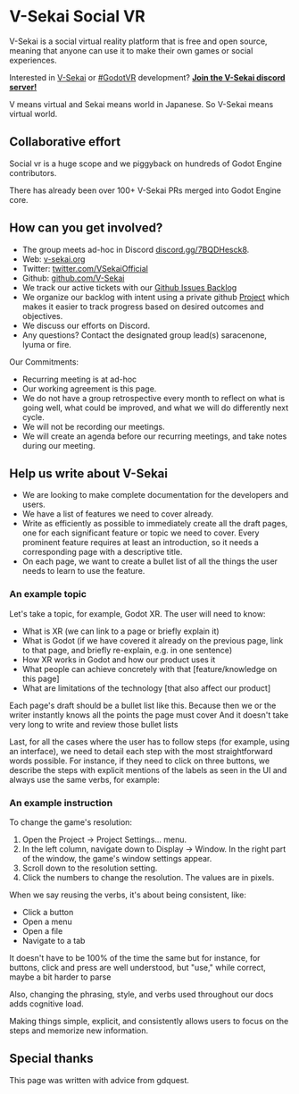 # V-Sekai Social VR

V-Sekai is a social virtual reality platform that is free and open source, meaning that anyone can use it to make their own games or social experiences.

Interested in [V-Sekai](https://v-sekai.org) or [#GodotVR](https://twitter.com/hashtag/godotvr) development? **[ Join the V-Sekai discord server!](https://discord.gg/7BQDHesck8)**

V means virtual and Sekai means world in Japanese. So V-Sekai means virtual world.

## Collaborative effort

Social vr is a huge scope and we piggyback on hundreds of Godot Engine contributors.

There has already been over 100+ V-Sekai PRs merged into Godot Engine core.

## How can you get involved?

- The group meets ad-hoc in Discord [discord.gg/7BQDHesck8](https://discord.gg/7BQDHesck8).
- Web: [v-sekai.org](https://v-sekai.org)
- Twitter: [twitter.com/VSekaiOfficial](https://twitter.com/VSekaiOfficial)
- Github: [github.com/V-Sekai](https://github.com/V-Sekai)
- We track our active tickets with our [Github Issues Backlog](https://github.com/V-Sekai/V-Sekai.github.io/issues)
- We organize our backlog with intent using a private github [Project](https://github.com/orgs/V-Sekai/projects/12) which makes it easier to track progress based on desired outcomes and objectives.
- We discuss our efforts on Discord.
- Any questions? Contact the designated group lead(s) saracenone, lyuma or fire.

Our Commitments: 

- Recurring meeting is at ad-hoc
- Our working agreement is this page.
- We do not have a group retrospective every month to reflect on what is going well, what could be improved, and what we will do differently next cycle. 
- We will not be recording our meetings.
- We will create an agenda before our recurring meetings, and take notes during our meeting. 

##  Help us write about V-Sekai

* We are looking to make complete documentation for the developers and users.
* We have a list of features we need to cover already.
* Write as efficiently as possible to immediately create all the draft pages, one for each significant feature or topic we need to cover. Every prominent feature requires at least an introduction, so it needs a corresponding page with a descriptive title.
* On each page, we want to create a bullet list of all the things the user needs to learn to use the feature.

### An example topic

Let's take a topic, for example, Godot XR. The user will need to know:

- What is XR (we can link to a page or briefly explain it)
- What is Godot (if we have covered it already on the previous page, link to that page, and briefly re-explain, e.g. in one sentence)
- How XR works in Godot and how our product uses it
- What people can achieve concretely with that [feature/knowledge on this page]
- What are limitations of the technology [that also affect our product]

Each page's draft should be a bullet list like this. Because then we or the writer instantly knows all the points the page must cover
And it doesn't take very long to write and review those bullet lists 

Last, for all the cases where the user has to follow steps (for example, using an interface), we need to detail each step with the most straightforward words possible. For instance, if they need to click on three buttons, we describe the steps with explicit mentions of the labels as seen in the UI and always use the same verbs, for example: 

### An example instruction 

To change the game's resolution:

1. Open the Project -> Project Settings... menu.
2. In the left column, navigate down to Display -> Window. In the right part of the window, the game's window settings appear.
3. Scroll down to the resolution setting.
4. Click the numbers to change the resolution. The values are in pixels.

When we say reusing the verbs, it's about being consistent, like:

- Click a button
- Open a menu
- Open a file
- Navigate to a tab

It doesn't have to be 100% of the time the same but for instance, for buttons, click and press are well understood, but "use," while correct, maybe a bit harder to parse

Also, changing the phrasing, style, and verbs used throughout our docs adds cognitive load.

Making things simple, explicit, and consistently allows users to focus on the steps and memorize new information.

## Special thanks

This page was written with advice from gdquest.
